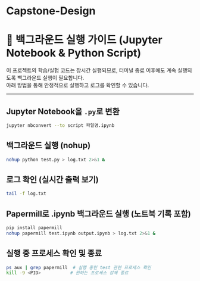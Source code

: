 # Capstone-Design

# 🧠 백그라운드 실행 가이드 (Jupyter Notebook & Python Script)

이 프로젝트의 학습/실험 코드는 장시간 실행되므로, 터미널 종료 이후에도 계속 실행되도록 백그라운드 실행이 필요합니다.  
아래 방법을 통해 안정적으로 실행하고 로그를 확인할 수 있습니다.

---

## Jupyter Notebook을 `.py`로 변환

```bash
jupyter nbconvert --to script 파일명.ipynb
```
## 백그라운드 실행 (nohup)

```bash
nohup python test.py > log.txt 2>&1 &
```
## 로그 확인 (실시간 출력 보기)
```bash
tail -f log.txt
```
## Papermill로 .ipynb 백그라운드 실행 (노트북 기록 포함)
```bash
pip install papermill
nohup papermill test.ipynb output.ipynb > log.txt 2>&1 &
```

## 실행 중 프로세스 확인 및 종료
```bash
ps aux | grep papermill  # 실행 중인 test 관련 프로세스 확인
kill -9 <PID>           # 원하는 프로세스 강제 종료
```
